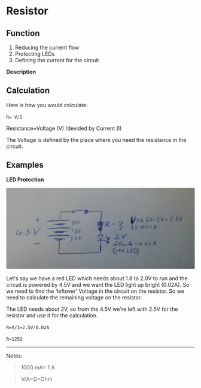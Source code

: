 # Resistor
## Function
1. Reducing the current flow
2. Protecting LEDs
3. Defining the current for the circuit

**Description**


## Calculation
Here is how you would calculate:

`R= V/I` 

Resistance=Voltage (V) /devided by Current (I)

The Voltage is defined by the place where you need the resistance in the circuit. 

## Examples

**LED Protection**

![risistor-picture](resistor1.jpg)

Let's say we have a red LED which needs about 1.8 to 2.0V to run and the circuit is powered by 4.5V and we want the LED light up bright (0.02A). So we need to find the 'leftover' Voltage in the circuit on the resistor. So we need to calculate the remaining voltage on the resistor. 

The LED needs about 2V, so from the 4.5V we're left with 2.5V for the resistor and use it for the calculation.

`R=V/I=2.5V/0.02A`

`R=125Ω`



----
Notes:

> 1000 mA= 1 A

> V/A=Ω=Ohm



